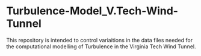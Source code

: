 # Turbulence-Model_V.Tech-Wind-Tunnel
This repository is intended to control variaitions in the data files needed for the computational modelling of Turbulence in the Virginia Tech Wind Tunnel.
